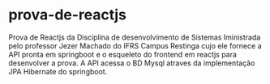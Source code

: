 # prova-de-reactjs

Prova de Reactjs da Disciplina de desenvolvimento de Sistemas Iministrada pelo professor Jezer Machado do IFRS Campus Restinga cujo ele fornece a API pronta em springboot e o esqueleto do frontend em reactjs para desenvolver a prova. A API acessa o BD Mysql atraves da implementação JPA Hibernate do springboot.
